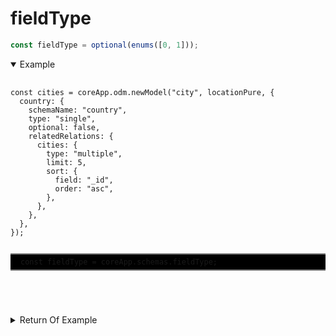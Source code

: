 # fieldType

```ts
const fieldType = optional(enums([0, 1]));
```

<details open>
 <summary>
  Example
  </summary>
  <pre>
    <code class="language-ts" style="padding: 0;">
const cities = coreApp.odm.newModel("city", locationPure, {
  country: {
    schemaName: "country",
    type: "single",
    optional: false,
    relatedRelations: {
      cities: {
        type: "multiple",
        limit: 5,
        sort: {
          field: "_id",
          order: "asc",
        },
      },
    },
  },
});
      <p style="border: 2px solid gray; border-right: transparent; border-left: transparent; padding: 5px 1rem; background-color: #000000" >const fieldType = coreApp.schemas.fieldType;</p>
    </code>
  </pre>
</details>

<details>
  <summary>
    Return Of Example
  </summary>
  <pre>
    <code class="language-json" style="padding: 0;">
{
  "type": "enums",
  "schema": {
    "0": 0,
    "1": 1
  }
}
    </code>
  </pre>
</details>
